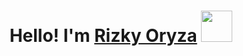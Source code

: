 <p align="center">

<h1 align="center">Hello! I'm <a href="https://github.com/x666dbg/">Rizky Oryza</a> 
<a href="https://www.github.com/mrxehmad" target="_blank" rel="noreferrer"><img src="https://media.giphy.com/media/mGcNjsfWAjY5AEZNw6/giphy.gif" width="50"></h1>

</p>
